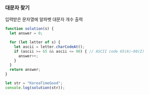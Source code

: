 <h3>대문자 찾기</h3>
<p>입력받은 문자열에 알파벳 대문자 개수 출력</p>

```js
function solution(s) {
  let answer = 0;

  for (let letter of s) {
    let ascii = letter.charCodeAt();
    if (ascii >= 65 && ascii <= 90) { // ASCII code 65(A)~90(Z)
      answer++;
    }
  }
  return answer;
}

let str = "KoreaTimeGood";
console.log(solution(str));
```
